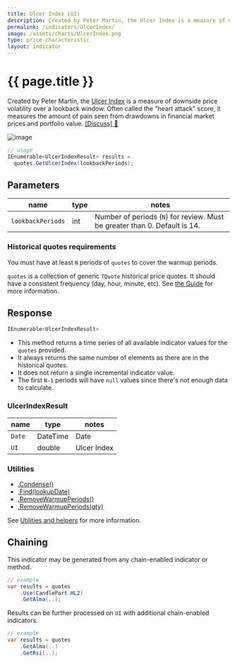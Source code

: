 ```yaml
---
title: Ulcer Index (UI)
description: Created by Peter Martin, the Ulcer Index is a measure of downside price volatility.  Often called the "heart attack" score, it measures the amount of pain seen from drawdowns in financial market prices and portfolio value.
permalink: /indicators/UlcerIndex/
image: /assets/charts/UlcerIndex.png
type: price-characteristic
layout: indicator
---
```


# {{ page.title }}

Created by Peter Martin, the [Ulcer Index](https://en.wikipedia.org/wiki/Ulcer_index) is a measure of downside price volatility over a lookback window.  Often called the "heart attack" score, it measures the amount of pain seen from drawdowns in financial market prices and portfolio value.
[[Discuss] :speech_balloon:]({{site.github.repository_url}}/discussions/232 "Community discussion about this indicator")

![image]({{site.baseurl}}{{page.image}})

```csharp
// usage
IEnumerable<UlcerIndexResult> results =
  quotes.GetUlcerIndex(lookbackPeriods);
```

## Parameters

| name | type | notes
| -- |-- |--
| `lookbackPeriods` | int | Number of periods (`N`) for review.  Must be greater than 0.  Default is 14.

### Historical quotes requirements

You must have at least `N` periods of `quotes` to cover the warmup periods.

`quotes` is a collection of generic `TQuote` historical price quotes.  It should have a consistent frequency (day, hour, minute, etc).  See [the Guide]({{site.baseurl}}/guide/#historical-quotes) for more information.

## Response

```csharp
IEnumerable<UlcerIndexResult>
```

- This method returns a time series of all available indicator values for the `quotes` provided.
- It always returns the same number of elements as there are in the historical quotes.
- It does not return a single incremental indicator value.
- The first `N-1` periods will have `null` values since there's not enough data to calculate.

### UlcerIndexResult

| name | type | notes
| -- |-- |--
| `Date` | DateTime | Date
| `UI` | double | Ulcer Index

### Utilities

- [.Condense()]({{site.baseurl}}/utilities#condense)
- [.Find(lookupDate)]({{site.baseurl}}/utilities#find-indicator-result-by-date)
- [.RemoveWarmupPeriods()]({{site.baseurl}}/utilities#remove-warmup-periods)
- [.RemoveWarmupPeriods(qty)]({{site.baseurl}}/utilities#remove-warmup-periods)

See [Utilities and helpers]({{site.baseurl}}/utilities#utilities-for-indicator-results) for more information.

## Chaining

This indicator may be generated from any chain-enabled indicator or method.

```csharp
// example
var results = quotes
    .Use(CandlePart.HL2)
    .GetAlma(..);
```

Results can be further processed on `UI` with additional chain-enabled indicators.

```csharp
// example
var results = quotes
    .GetAlma(..)
    .GetRsi(..);
```

